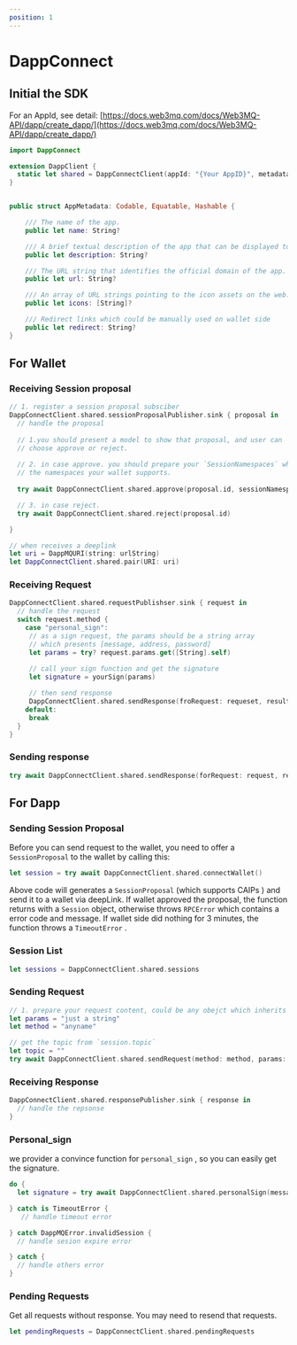 ```yaml
---
position: 1
---
```


# DappConnect

## Initial the SDK

For an AppId, see detail:  [https://docs.web3mq.com/docs/Web3MQ-API/dapp/create_dapp/](https://docs.web3mq.com/docs/Web3MQ-API/dapp/create_dapp/)  

```swift
import DappConnect

extension DappClient {
  static let shared = DappConnectClient(appId: "{Your AppID}", metadata: AppMetadata)
}


public struct AppMetadata: Codable, Equatable, Hashable {

    /// The name of the app.
    public let name: String?

    /// A brief textual description of the app that can be displayed to peers.
    public let description: String?

    /// The URL string that identifies the official domain of the app.
    public let url: String?

    /// An array of URL strings pointing to the icon assets on the web.
    public let icons: [String]?

    /// Redirect links which could be manually used on wallet side
    public let redirect: String?
}

```

## For Wallet

### Receiving Session proposal

```swift
// 1. register a session proposal subsciber  
DappConnectClient.shared.sessionProposalPublisher.sink { proposal in 
  // handle the proposal 
  
  // 1.you should present a model to show that proposal, and user can 
  // choose approve or reject.
  
  // 2. in case approve. you should prepare your `SessionNamespaces` which is 
  // the namespaces your wallet supports.
  
  try await DappConnectClient.shared.approve(proposal.id, sessionNamespaces)

  // 3. in case reject.
  try await DappConnectClient.shared.reject(proposal.id)

}

// when receives a deeplink 
let uri = DappMQURI(string: urlString)
let DappConnectClient.shared.pair(URI: uri)
```

### Receiving Request

```swift
DappConnectClient.shared.requestPublishser.sink { request in 
  // handle the request 
  switch request.method {
    case "personal_sign": 
     // as a sign request, the params should be a string array 
     // which presents [message, address, password]
     let params = try? request.params.get([String].self)
     
     // call your sign function and get the signature
     let signature = yourSign(params)     

     // then send response 
     DappConnectClient.shared.sendResponse(froRequest: requeset, result: signature)
    default:
     break 
  }
}
```

### Sending response

```swift
try await DappConnectClient.shared.sendResponse(forRequest: request, result: AnyCodable)
```

## For Dapp

### Sending Session Proposal

Before you can send request to the wallet, you need to offer a `SessionProposal` to the wallet by calling this:

```swift
let session = try await DappConnectClient.shared.connectWallet()
```

Above code will generates a `SessionProposal` (which supports CAIPs ) and send it to a wallet via deepLink. If wallet approved the proposal, the function returns with a `Session` object, otherwise throws  `RPCError` which contains a error code and message. If wallet side did nothing for 3 minutes, the function throws a `TimeoutError` .

### Session List

```swift
let sessions = DappConnectClient.shared.sessions
```

### Sending Request

```swift
// 1. prepare your request content, could be any obejct which inherits `Codable`
let params = "just a string"
let method = "anyname"

// get the topic from `session.topic`
let topic = ""
try await DappConnectClient.shared.sendRequest(method: method, params: Anycodable(params), topic: topic)
```

### Receiving Response

```swift
DappConnectClient.shared.responsePublisher.sink { response in 
  // handle the repsonse 
}
```

### Personal_sign

we provider a convince function for `personal_sign` , so you can easily get the signature.

```swift
do {
  let signature = try await DappConnectClient.shared.personalSign(message: message, address: address, password: nil, topic: topic)

} catch is TimeoutError {
   // handle timeout error 

} catch DappMQError.invalidSession {
  // handle sesion expire error 

} catch {
  // handle others error
}
```

### Pending Requests

Get all requests without response. You may need to resend that requests.

```swift
let pendingRequests = DappConnectClient.shared.pendingRequests
```
